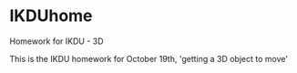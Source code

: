 # IKDUhome
Homework for IKDU - 3D

This is the IKDU homework for October 19th, 'getting a 3D object to move'

